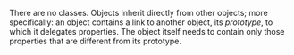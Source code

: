 There are no classes. Objects inherit directly from other objects; more specifically: an object contains a link to another object, its _prototype_, to which it delegates properties. The object itself needs to contain only those properties that are different from its prototype. 
